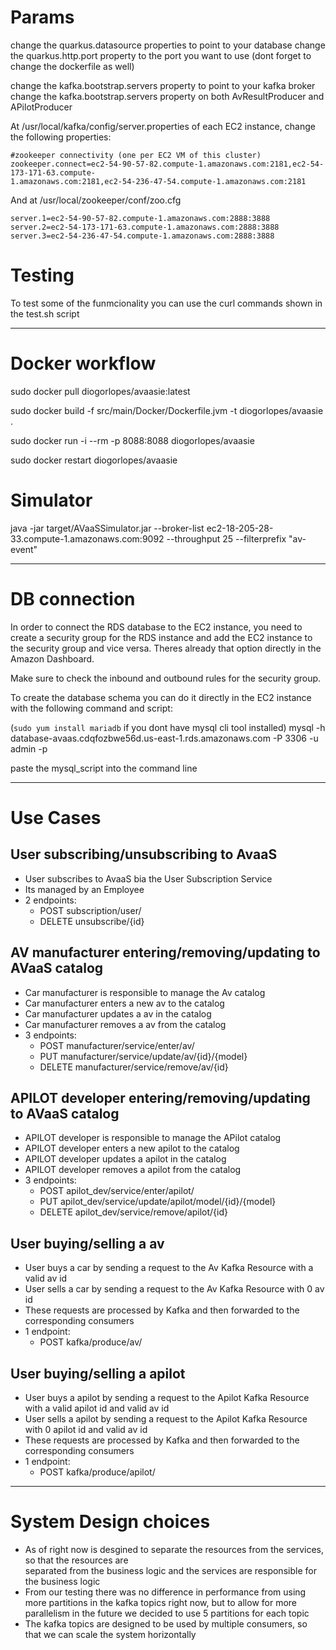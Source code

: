 
# Params

change the quarkus.datasource properties to point to your database
change the quarkus.http.port property to the port you want to use (dont forget to change the dockerfile as well)

change the kafka.bootstrap.servers property to point to your kafka broker
change the kafka.bootstrap.servers property on both AvResultProducer and APilotProducer

At /usr/local/kafka/config/server.properties of each EC2 instance, change the following properties:
```
#zookeeper connectivity (one per EC2 VM of this cluster)
zookeeper.connect=ec2-54-90-57-82.compute-1.amazonaws.com:2181,ec2-54-173-171-63.compute-
1.amazonaws.com:2181,ec2-54-236-47-54.compute-1.amazonaws.com:2181
```

And at /usr/local/zookeeper/conf/zoo.cfg
```
server.1=ec2-54-90-57-82.compute-1.amazonaws.com:2888:3888
server.2=ec2-54-173-171-63.compute-1.amazonaws.com:2888:3888
server.3=ec2-54-236-47-54.compute-1.amazonaws.com:2888:3888
```

# Testing

To test some of the funmcionality you can use the curl commands shown in the test.sh script

--- 

# Docker workflow

sudo docker pull diogorlopes/avaasie:latest

sudo docker build -f src/main/Docker/Dockerfile.jvm -t diogorlopes/avaasie .

sudo docker run -i --rm -p 8088:8088 diogorlopes/avaasie

sudo docker restart diogorlopes/avaasie

# Simulator

java -jar target/AVaaSSimulator.jar --broker-list ec2-18-205-28-33.compute-1.amazonaws.com:9092 --throughput 25 --filterprefix "av-event"

---

# DB connection

In order to connect the RDS database to the EC2 instance, you need to create a security group for the RDS instance and add the EC2 instance to the security group and vice versa.
Theres already that option directly in the Amazon Dashboard. 

Make sure to check the inbound and outbound rules for the security group.

To create the database schema you can do it directly in the EC2 instance with the following command and script:

(`sudo yum install mariadb` if you dont have mysql cli tool installed)
mysql -h database-avaas.cdqfozbwe56d.us-east-1.rds.amazonaws.com -P 3306 -u admin -p

paste the mysql_script into the command line

---
# Use Cases

## User subscribing/unsubscribing to AvaaS
 - User subscribes to AvaaS bia the User Subscription Service
 - Its managed by an Employee
 - 2 endpoints: 
    - POST subscription/user/
    - DELETE unsubscribe/{id}
    
## AV manufacturer entering/removing/updating to AVaaS catalog
 - Car manufacturer is responsible to manage the Av catalog
 - Car manufacturer enters a new av to the catalog
 - Car manufacturer updates a av in the catalog
 - Car manufacturer removes a av from the catalog
 - 3 endpoints:
    - POST manufacturer/service/enter/av/
    - PUT manufacturer/service/update/av/{id}/{model}
    - DELETE manufacturer/service/remove/av/{id}

## APILOT developer entering/removing/updating to AVaaS catalog
 - APILOT developer is responsible to manage the APilot catalog
 - APILOT developer enters a new apilot to the catalog
 - APILOT developer updates a apilot in the catalog
 - APILOT developer removes a apilot from the catalog
 - 3 endpoints:
    - POST apilot_dev/service/enter/apilot/
    - PUT apilot_dev/service/update/apilot/model/{id}/{model}
    - DELETE apilot_dev/service/remove/apilot/{id}

## User buying/selling a av
 - User buys a car by sending a request to the Av Kafka Resource with a valid av id
 - User sells a car by sending a request to the Av Kafka Resource with 0 av id
 - These requests are processed by Kafka and then forwarded to the corresponding consumers
 - 1 endpoint:
    - POST kafka/produce/av/

 ## User buying/selling a apilot
 - User buys a apilot by sending a request to the Apilot Kafka Resource with a valid apilot id and valid av id
 - User sells a apilot by sending a request to the Apilot Kafka Resource with 0 apilot id and valid av id
 - These requests are processed by Kafka and then forwarded to the corresponding consumers
 - 1 endpoint:
    - POST kafka/produce/apilot/

---

# System Design choices
 - As of right now is desgined to separate the resources from the services, so that the resources are \
 separated from the business logic and the services are responsible for the business logic
 - From our testing there was no difference in performance from using more partitions in the kafka topics
 right now, but to allow for more parallelism in the future we decided to use 5 partitions for each topic
 - The kafka topics are designed to be used by multiple consumers, so that we can scale the system horizontally
 